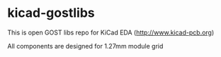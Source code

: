 kicad-gostlibs
==============
This is open GOST libs repo for KiCad EDA (http://www.kicad-pcb.org)

All components are designed for 1.27mm module grid

